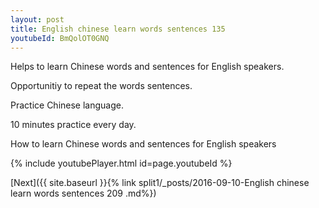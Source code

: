 ```yaml
---
layout: post
title: English chinese learn words sentences 135 
youtubeId: BmQolOT0GNQ
---
```

 
 
Helps to learn Chinese words and sentences for English speakers.

Opportunitiy to repeat the words sentences. 

Practice Chinese language. 
 
10 minutes practice every day. 
 
How to learn Chinese words and sentences for English speakers 
 
{% include youtubePlayer.html id=page.youtubeId %}
 
 
[Next]({{ site.baseurl }}{% link  split1/_posts/2016-09-10-English chinese learn words sentences 209 .md%})
 
